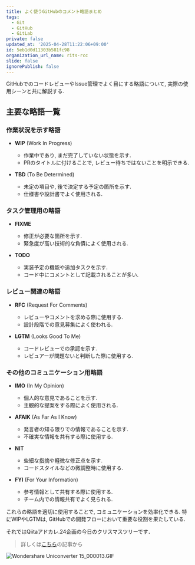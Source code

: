 ```yaml
---
title: よく使うGitHubのコメント略語まとめ
tags:
  - Git
  - GitHub
  - GitLab
private: false
updated_at: '2025-04-28T11:22:06+09:00'
id: 5eb1d0d11303b581fc98
organization_url_name: rits-rcc
slide: false
ignorePublish: false
---
```

GitHubでのコードレビューやIssue管理でよく目にする略語について, 実際の使用シーンと共に解説する.

## 主要な略語一覧

### 作業状況を示す略語

- **WIP** (Work In Progress)
  - 作業中であり, まだ完了していない状態を示す.
  - PRのタイトルに付けることで, レビュー待ちではないことを明示できる.

- **TBD** (To Be Determined)
  - 未定の項目や, 後で決定する予定の箇所を示す.
  - 仕様書や設計書でよく使用される.

### タスク管理用の略語

- **FIXME**
  - 修正が必要な箇所を示す.
  - 緊急度が高い技術的な負債によく使用される.

- **TODO**
  - 実装予定の機能や追加タスクを示す.
  - コード中にコメントとして記載されることが多い.

### レビュー関連の略語

- **RFC** (Request For Comments)
  - レビューやコメントを求める際に使用する.
  - 設計段階での意見募集によく使われる.

- **LGTM** (Looks Good To Me)
  - コードレビューでの承認を示す.
  - レビュアーが問題ないと判断した際に使用する.

### その他のコミュニケーション用略語

- **IMO** (In My Opinion)
  - 個人的な意見であることを示す.
  - 主観的な提案をする際によく使用される.

- **AFAIK** (As Far As I Know)
  - 発言者の知る限りでの情報であることを示す.
  - 不確実な情報を共有する際に使用する.

- **NIT**
  - 些細な指摘や軽微な修正点を示す.
  - コードスタイルなどの微調整時に使用する.

- **FYI** (For Your Information)
  - 参考情報として共有する際に使用する.
  - チーム内での情報共有でよく見られる.


これらの略語を適切に使用することで, コミュニケーションを効率化できる. 特にWIPやLGTMは, GitHubでの開発フローにおいて重要な役割を果たしている.

それではQiitaアドカレ.24企画の今日のクリスマスツリーです．

> 詳しくは[こちら](https://qiita.com/JavaLangRuntimeException/items/1f4a6febf957f522ba45)の記事から

![Wondershare Uniconverter 15_000013.GIF](https://qiita-image-store.s3.ap-northeast-1.amazonaws.com/0/3757442/09dcf42c-e858-ce0c-5255-4aabace9e7e2.gif)
